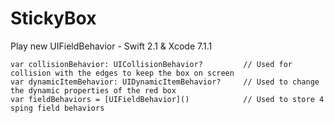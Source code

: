 # StickyBox
Play new UIFieldBehavior - Swift 2.1 &amp; Xcode 7.1.1

    var collisionBehavior: UICollisionBehavior?         // Used for collision with the edges to keep the box on screen
    var dynamicItemBehavior: UIDynamicItemBehavior?     // Used to change the dynamic properties of the red box
    var fieldBehaviors = [UIFieldBehavior]()            // Used to store 4 sping field behaviors
